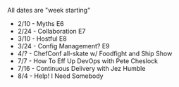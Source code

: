All dates are "week starting"

* 2/10 - Myths E6
* 2/24 - Collaboration E7
* 3/10 - Hostful E8
* 3/24 - Config Management? E9
* 4/? - ChefConf all-skate w/ Foodfight and Ship Show
* 7/7 - How To Eff Up DevOps with Pete Cheslock
* 7/16 - Continuous Delivery with Jez Humble
* 8/4 - Help! I Need Somebody

